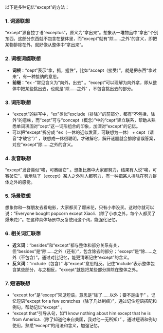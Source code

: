 以下是多种记忆“except”的方法：
### 1. 词源联想
“except”源自拉丁语“exceptus”，原义为“拿出来”。想象从一堆物品中“拿出”个别东西，这部分东西就不包含在整体里，而“except”就有“除……之外”的含义，即把某物排除在外，就好像从整体中“拿出来”。

### 2. 词根词缀联想
 - **词根**：“cept”表示“拿，抓，握住”，比如“accept（接受）”，就是把东西“拿过来”，有一种接纳的意思。
 - **前缀**：“ex -”常见含义为“向外，出去” 。“except”可以理解为向外拿，即从整体中把某些挑出去，也就是“除……之外” ，不包含挑出去的部分。

### 3. 词形联想
 - “except”的拼写中，“ex”类似“exclude（排除）”的前部分，都有“不包括，除外”的意味，而“cept”可与“concept（概念）”中的“cept”建立联系，帮助从熟悉单词巩固对“cept”这一词形组合的印象，加深对“except”的记忆。
 - 可以把“except”拆分成 “ex（一休的近似发音，可联想为一休） + cept（谐音“才破它”）” ，联想成一休很聪明，才破解它，解开谜题就会排除错误答案，对应“except”除……之外的含义。

### 4. 发音联想
“except”发音类似“唉，可赛破它” 。想象比赛中大家都努力，结果有人说“唉，可赛破它”，表示除了（except）某人之外别人都努力，有一种把某人排除在努力群体之外的感觉。

### 5. 场景联想
想象你和一群朋友去看电影，大家都买了爆米花，只有小李没买。这时你就可以说：“Everyone bought popcorn except Xiaoli.（除了小李之外，每个人都买了爆米花）”。在这种具体场景中反复使用这个词，能强化记忆。

### 6. 相关词汇联想
 - **近义词**：“besides”和“except”都与整体和部分关系有关，但“besides”是“除……之外（还有）”，包含除去的部分；“except”是“除……之外（不包含）”。通过对比记忆，能更清晰记住“except”的含义。
 - **反义词**：“include（包含）” 与“except”意思相反。记住“include”表示整体包含某些部分，与之相反，“except”就是把某些部分排除在整体之外。

### 7. 短语联想
 - “except for”是“except”常见短语，意思是“除了……以外；要不是由于” 。记忆短语“except for a few scratches（除了几处刮痕）”，通过记住短语搭配和例句，帮助记忆“except” 。
 - “except that”引导从句，如“I know nothing about him except that he is from America.（除了知道他来自美国，我对他一无所知）” 。通过短语和例句使用，熟悉“except”的用法和含义，加强记忆。 